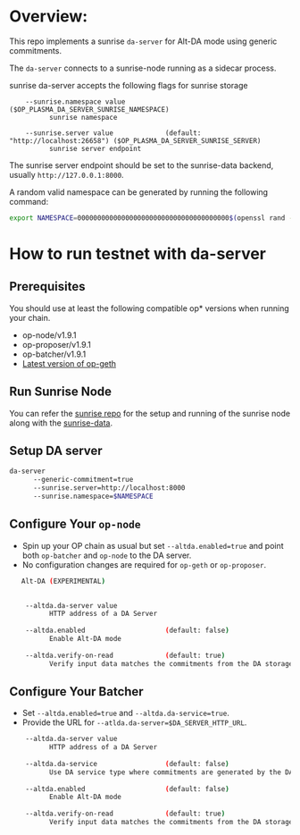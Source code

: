 # Overview:

This repo implements a sunrise `da-server` for Alt-DA mode using generic
commitments.

The `da-server` connects to a sunrise-node running as a sidecar process.

sunrise da-server accepts the following flags for sunrise storage

````
    --sunrise.namespace value                                             ($OP_PLASMA_DA_SERVER_SUNRISE_NAMESPACE)
          sunrise namespace

    --sunrise.server value             (default: "http://localhost:26658") ($OP_PLASMA_DA_SERVER_SUNRISE_SERVER)
          sunrise server endpoint

````

The sunrise server endpoint should be set to the sunrise-data backend,
usually `http://127.0.0.1:8000`.

A random valid namespace can be generated by running the following command:

```sh
export NAMESPACE=00000000000000000000000000000000000000$(openssl rand -hex 10)
```

# How to run testnet with da-server

## Prerequisites

You should use at least the following compatible op* versions when running your chain.

- op-node/v1.9.1
- op-proposer/v1.9.1
- op-batcher/v1.9.1
- [Latest version of op-geth](https://github.com/ethereum-optimism/op-geth/releases/latest)

## Run Sunrise Node

You can refer the [sunrise repo](https://github.com/sunriselayer/sunrise) for the setup and running of the sunrise node along with the [sunrise-data](https://github.com/sunriselayer/sunrise-data).

## Setup DA server

```sh
da-server
      --generic-commitment=true
      --sunrise.server=http://localhost:8000
      --sunrise.namespace=$NAMESPACE
```

## Configure Your `op-node`

- Spin up your OP chain as usual but set `--altda.enabled=true` and point both `op-batcher` and `op-node` to the DA server.
- No configuration changes are required for `op-geth` or `op-proposer`.

```sh
   Alt-DA (EXPERIMENTAL)

   
    --altda.da-server value                                               ($OP_NODE_ALTDA_DA_SERVER)
          HTTP address of a DA Server
   
    --altda.enabled                    (default: false)                   ($OP_NODE_ALTDA_ENABLED)
          Enable Alt-DA mode
   
    --altda.verify-on-read             (default: true)                    ($OP_NODE_ALTDA_VERIFY_ON_READ)
          Verify input data matches the commitments from the DA storage service
```

## Configure Your Batcher

- Set `--altda.enabled=true` and `--altda.da-service=true`.
- Provide the URL for `--atlda.da-server=$DA_SERVER_HTTP_URL`.

```sh
    --altda.da-server value                                               ($OP_BATCHER_ALTDA_DA_SERVER)
          HTTP address of a DA Server
   
    --altda.da-service                 (default: false)                   ($OP_BATCHER_ALTDA_DA_SERVICE)
          Use DA service type where commitments are generated by the DA server
   
    --altda.enabled                    (default: false)                   ($OP_BATCHER_ALTDA_ENABLED)
          Enable Alt-DA mode
   
    --altda.verify-on-read             (default: true)                    ($OP_BATCHER_ALTDA_VERIFY_ON_READ)
          Verify input data matches the commitments from the DA storage service
```


